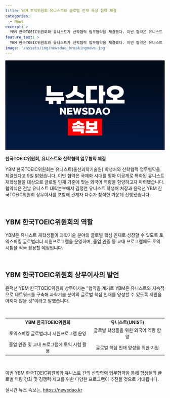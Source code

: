 ```yaml
---
title: YBM 토익위원회 유니스트와 글로벌 인재 육성 협약 체결
categories:
  - News
excerpt: >
  YBM 한국TOEIC위원회와 유니스트가 산학협력 업무협약을 체결했다. 이번 협약은 유니스트 재학생들을 대상으로 외국어 역량을 강화하고 글로벌 핵심 인재로 성장시키기 위해 마련됐다. YBM은 토익스피킹 글로벌리더 지원프로그램 운영 및 졸업 인증 등 교내 프로그램에 토익 시험 활용을 계획하고 있으며, 지속적인 네트워크 구축을 통해 유니스트의 핵심 인재 양성을 지원할 것으로 전했다.
feature_text: >
  YBM 한국TOEIC위원회와 유니스트가 산학협력 업무협약을 체결했다. 이번 협약은 유니스트 재학생들을 대상으로 외국어 역량을 강화하고 글로벌 핵심 인재로 성장시키기 위해 마련됐다. YBM은 토익스피킹 글로벌리더 지원프로그램 운영 및 졸업 인증 등 교내 프로그램에 토익 시험 활용을 계획하고 있으며, 지속적인 네트워크 구축을 통해 유니스트의 핵심 인재 양성을 지원할 것으로 전했다.
image: '/assets/img/newsdao_breakingnews.jpg'
---
```


<p><img src="/assets/img/newsdao_breakingnews.jpg" alt="pcversion 속보" /></p>

<p><b>한국TOEIC위원회, 유니스트와 산학협력 업무협약 체결</b></p>

<p>YBM 한국TOEIC위원회는 유니스트(울산과학기술원) 학생처와 산학협력 업무협약을 체결했다고 9일 밝혔습니다. 이번 협약은 국제화 시대를 맞아 이공계로 특화된 유니스트 재학생들을 대상으로 글로벌 인재 기준에 맞는 외국어 역량을 함양하고자 마련됐습니다. 협약식은 전날 유니스트 대학본부에서 김정연 유니스트 학생처 처장과 윤덕선 YBM 한국TOEIC위원회 상무이사를 포함해 관계자 다수가 참석한 가운데 진행됐습니다.</p>

<p data-ke-size="size16">&nbsp;</p>

<h2 data-ke-size="size26">YBM 한국TOEIC위원회의 역할</h2>

<p>YBM은 유니스트 재학생들이 과학기술 분야의 글로벌 핵심 인재로 성장할 수 있도록 토익스피킹 글로벌리더 지원프로그램을 운영하며, 졸업 인증 등 교내 프로그램에도 토익 시험을 적극 활용할 예정입니다.</p>

<p data-ke-size="size16">&nbsp;</p>

<h2 data-ke-size="size26">YBM 한국TOEIC위원회 상무이사의 발언</h2>

<p>윤덕선 YBM 한국TOEIC위원회 상무이사는 "협약을 계기로 YBM은 유니스트와 지속적으로 네트워크를 구축해 과학기술 분야의 글로벌 핵심 인재를 양성할 수 있도록 지원을 아끼지 않을 것"이라고 말했습니다.</p>

<p data-ke-size="size16">&nbsp;</p>

<table>
  <tbody>
    <tr>
      <td style="text-align: center; height: 17px;"><b>YBM 한국TOEIC위원회</b></td>
      <td style="text-align: center; height: 17px;"><b>유니스트(UNIST)</b></td>
    </tr>
    <tr>
      <td style="text-align: center;">토익스피킹 글로벌리더 지원프로그램 운영</td>
      <td style="text-align: center;">글로벌 학생들을 위한 외국어 역량 함양</td>
    </tr>
    <tr>
      <td style="text-align: center;">졸업 인증 및 교내 프로그램에 토익 시험 활용</td>
      <td style="text-align: center;">글로벌 핵심 인재 양성을 위한 지원</td>
    </tr>
  </tbody>
</table>

<p data-ke-size="size16">&nbsp;</p>

<p>이번 YBM 한국TOEIC위원회와 유니스트 간의 산학협력 업무협약을 통해 학생들의 글로벌 역량 강화 및 경쟁력 제고를 위한 다양한 프로그램이 추진될 것으로 기대됩니다.</p>
실시간 뉴스 속보는, <a href="https://newsdao.kr" rel="dofollow">https://newsdao.kr</a>


